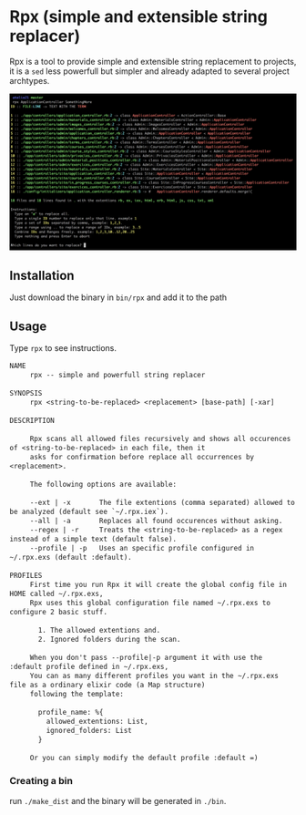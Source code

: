 # Rpx (simple and extensible string replacer)

Rpx is a tool to provide simple and extensible string replacement to projects, it is
a `sed` less powerfull but simpler and already adapted to several project archtypes.

![Example](example.png)

## Installation

Just download the binary in `bin/rpx` and add it to the path

## Usage

Type `rpx` to see instructions.

```shell
NAME
     rpx -- simple and powerfull string replacer

SYNOPSIS
     rpx <string-to-be-replaced> <replacement> [base-path] [-xar]

DESCRIPTION

     Rpx scans all allowed files recursively and shows all occurences of <string-to-be-replaced> in each file, then it
     asks for confirmation before replace all occurrences by <replacement>.

     The following options are available:

     --ext | -x       The file extentions (comma separated) allowed to be analyzed (default see `~/.rpx.iex`).
     --all | -a       Replaces all found occurences without asking.
     --regex | -r     Treats the <string-to-be-replaced> as a regex instead of a simple text (default false).
     --profile | -p   Uses an specific profile configured in ~/.rpx.exs (default :default).

PROFILES
     First time you run Rpx it will create the global config file in HOME called ~/.rpx.exs,
     Rpx uses this global configuration file named ~/.rpx.exs to configure 2 basic stuff.

       1. The allowed extentions and.
       2. Ignored folders during the scan.

     When you don't pass --profile|-p argument it with use the :default profile defined in ~/.rpx.exs,
     You can as many different profiles you want in the ~/.rpx.exs file as a ordinary elixir code (a Map structure)
     following the template:

       profile_name: %{
         allowed_extentions: List,
         ignored_folders: List
       }

     Or you can simply modify the default profile :default =)
```

### Creating a bin

run `./make_dist` and the binary will be generated in `./bin`.
